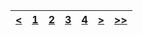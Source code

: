 | [<](capitulo1.md) | [1](capitulo1.md) | [2](capitulo2.md) | [3](capitulo3.md) | [4](capitulo4.md) | [>](capitulo3.md) | [>>](capitulo4.md) |
| :---: | :---: | :---: | :---: | :---: | :---: | :---: |